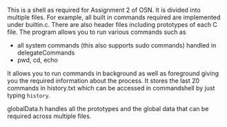 This is a shell as required for Assignment 2 of OSN.
It is divided into multiple files. For example, all built in commands required are implemented under builtin.c.
There are also header files including prototypes of each C file.
The program allows you to run various commands such as

- all system commands (this also supports sudo commands) handled in delegateCommands
- pwd, cd, echo

It allows you to run commands in background as well as foreground giving you the required information about the process.
It stores the last 20 commands in history.txt which can be accessed in commandshell by just typing `history`.

globalData.h handles all the prototypes and the global data that can be required across multiple files.
